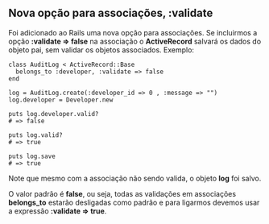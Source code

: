 ## Nova opção para associações, :validate

Foi adicionado ao Rails uma nova opção para associações. Se incluirmos a opção **:validate => false** na associação o **ActiveRecord** salvará os dados do objeto pai, sem validar os objetos associados. Exemplo:

	class AuditLog < ActiveRecord::Base
	  belongs_to :developer, :validate => false
	end

	log = AuditLog.create(:developer_id => 0 , :message => "")
	log.developer = Developer.new

	puts log.developer.valid?
	# => false

	puts log.valid?
	# => true

	puts log.save
	# => true

Note que mesmo com a associação não sendo valida, o objeto **log** foi salvo.

O valor padrão é **false**, ou seja, todas as validações em associações **belongs\_to** estarão desligadas como padrão e para ligarmos devemos usar a expressão **:validate => true**.

